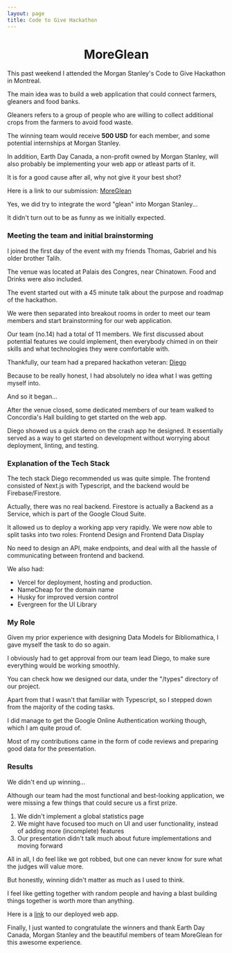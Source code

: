 ```yaml
---
layout: page
title: Code to Give Hackathon
---
```


<h1 align="center">
MoreGlean
</h1>

This past weekend I attended the Morgan Stanley's Code to Give Hackathon in Montreal. 

The main idea was to build a web application that could connect farmers, gleaners and food banks. 

Gleaners refers to a group of people who are willing to collect additional crops from the farmers to avoid food waste.

The winning team would receive **500 USD** for each member, and some potential internships at Morgan Stanley. 

In addition, Earth Day Canada, a non-profit owned by Morgan Stanley, will also probably be implementing your web app or atleast parts of it. 

It is for a good cause after all, why not give it your best shot?

Here is a link to our submission: [MoreGlean](https://github.com/diegodofe/MoreGlean)

Yes, we did try to integrate the word "glean" into Morgan Stanley... 

It didn't turn out to be as funny as we initially expected. 

### Meeting the team and initial brainstorming

I joined the first day of the event with my friends Thomas, Gabriel and his older brother Talih.

The venue was located at Palais des Congres, near Chinatown. Food and Drinks were also included. 

The event started out with a 45 minute talk about the purpose and roadmap of the hackathon. 

We were then separated into breakout rooms in order to meet our team members and start brainstorming for our web application.

Our team (no.14) had a total of 11 members. We first discussed about potential features we could implement, then everybody chimed in on their skills and what technologies they were comfortable with. 

Thankfully, our team had a prepared hackathon veteran: [Diego](https://github.com/diegodofe)

Because to be really honest, I had absolutely no idea what I was getting myself into. 

And so it began...

After the venue closed, some dedicated members of our team walked to Concordia's Hall building to get started on the web app.

Diego showed us a quick demo on the crash app he designed. It essentially served as a way to get started on development without worrying about deployment, linting, and testing. 

### Explanation of the Tech Stack

The tech stack Diego recommended us was quite simple. The frontend consisted of Next.js with Typescript, and the backend would be Firebase/Firestore. 

Actually, there was no real backend. Firestore is actually a Backend as a Service, which is part of the Google Cloud Suite. 

It allowed us to deploy a working app very rapidly. We were now able to split tasks into two roles: Frontend Design and Frontend Data Display

No need to design an API, make endpoints, and deal with all the hassle of communicating between frontend and backend. 

We also had:
- Vercel for deployment, hosting and production. 
- NameCheap for the domain name
- Husky for improved version control
- Evergreen for the UI Library 

### My Role

Given my prior experience with designing Data Models for Bibliomathica, I gave myself the task to do so again. 

I obviously had to get approval from our team lead Diego, to make sure everything would be working smoothly. 

You can check how we designed our data, under the "/types" directory of our project. 

Apart from that I wasn't that familiar with Typescript, so I stepped down from the majority of the coding tasks. 

I did manage to get the Google Online Authentication working though, which I am quite proud of. 

Most of my contributions came in the form of code reviews and preparing good data for the presentation. 

### Results

We didn't end up winning...

Although our team had the most functional and best-looking application, we were missing a few things that could secure us a first prize.

1. We didn't implement a global statistics page
2. We might have focused too much on UI and user functionality, instead of adding more (incomplete) features
3. Our presentation didn't talk much about future implementations and moving forward

All in all, I do feel like we got robbed, but one can never know for sure what the judges will value more.

But honestly, winning didn't matter as much as I used to think. 

I feel like getting together with random people and having a blast building things together is worth more than anything. 

Here is a [link](https://www.moreglean.com/) to our deployed web app.

Finally, I just wanted to congratulate the winners and thank Earth Day Canada, Morgan Stanley and the beautiful members of team MoreGlean for this awesome experience.